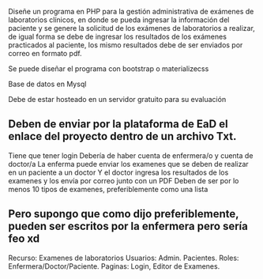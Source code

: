 Diseñe un programa en PHP para la gestión administrativa de exámenes de laboratorios clínicos, en donde se pueda ingresar la información del paciente y se genere la solicitud de los exámenes de laboratorios a realizar, de igual forma se debe de ingresar los resultados de los exámenes practicados al paciente, los mismo resultados debe de ser enviados por correo en formato pdf.

Se puede diseñar el programa con bootstrap o materializecss

Base de datos en Mysql

Debe de estar hosteado en un servidor gratuito para su evaluación

Deben de enviar por la plataforma de EaD el enlace del proyecto dentro de un archivo Txt.
--
Tiene que tener login
Debería de haber cuenta de enfermera/o y cuenta de doctor/a
La enferma puede enviar los examenes que se deben de realizar en un paciente a un doctor
Y el doctor ingresa los resultados de los examenes y los envía por correo junto con un PDF
Deben de ser por lo menos 10 tipos de examenes, preferiblemente como una lista

Pero supongo que como dijo preferiblemente, pueden ser escritos por la enfermera pero sería feo xd
--
Recurso: Examenes de laboratorios
Usuarios: Admin. Pacientes.
Roles: Enfermera/Doctor/Paciente.
Paginas: Login, Editor de Examenes.